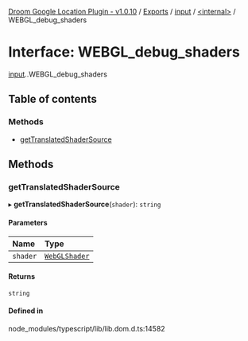 [Droom Google Location Plugin - v1.0.10](../README.md) / [Exports](../modules.md) / [input](../modules/input.md) / [<internal\>](../modules/input._internal_.md) / WEBGL\_debug\_shaders

# Interface: WEBGL\_debug\_shaders

[input](../modules/input.md).[<internal>](../modules/input._internal_.md).WEBGL_debug_shaders

## Table of contents

### Methods

- [getTranslatedShaderSource](input._internal_.WEBGL_debug_shaders.md#gettranslatedshadersource)

## Methods

### getTranslatedShaderSource

▸ **getTranslatedShaderSource**(`shader`): `string`

#### Parameters

| Name | Type |
| :------ | :------ |
| `shader` | [`WebGLShader`](../modules/input._internal_.md#webglshader) |

#### Returns

`string`

#### Defined in

node_modules/typescript/lib/lib.dom.d.ts:14582

